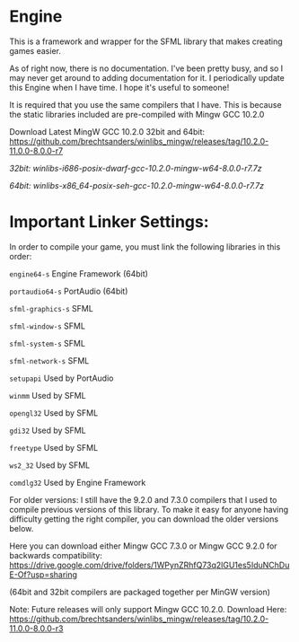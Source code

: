 # Engine
This is a framework and wrapper for the SFML library that makes creating games easier.

As of right now, there is no documentation. I've been pretty busy, and so I may never get around to adding documentation for it. I periodically update this Engine when I have time. I hope it's useful to someone!

It is required that you use the same compilers that I have. This is because the static libraries included are pre-compiled with Mingw GCC 10.2.0

Download Latest MingW GCC 10.2.0 32bit and 64bit:
https://github.com/brechtsanders/winlibs_mingw/releases/tag/10.2.0-11.0.0-8.0.0-r7

*32bit: winlibs-i686-posix-dwarf-gcc-10.2.0-mingw-w64-8.0.0-r7.7z*

*64bit: winlibs-x86_64-posix-seh-gcc-10.2.0-mingw-w64-8.0.0-r7.7z*



# Important Linker Settings:

In order to compile your game, you must link the following libraries in this order:

`engine64-s`        Engine Framework (64bit)

`portaudio64-s`     PortAudio (64bit)

`sfml-graphics-s`   SFML

`sfml-window-s`		  SFML

`sfml-system-s`		  SFML

`sfml-network-s`		SFML

`setupapi`			    Used by PortAudio

`winmm`				      Used by SFML

`opengl32`			    Used by SFML

`gdi32`				      Used by SFML

`freetype`			    Used by SFML

`ws2_32`				    Used by SFML

`comdlg32`			    Used by Engine Framework

For older versions:
I still have the 9.2.0 and 7.3.0 compilers that I used to compile previous versions of this library.
To make it easy for anyone having difficulty getting the right compiler, you can download the older versions below.

Here you can download either Mingw GCC 7.3.0 or Mingw GCC 9.2.0 for backwards compatibility:
https://drive.google.com/drive/folders/1WPynZRhfQ73q2lGU1es5IduNChDuE-Of?usp=sharing

(64bit and 32bit compilers are packaged together per MinGW version)

Note:
Future releases will only support Mingw GCC 10.2.0.
Download Here:
https://github.com/brechtsanders/winlibs_mingw/releases/tag/10.2.0-11.0.0-8.0.0-r3

